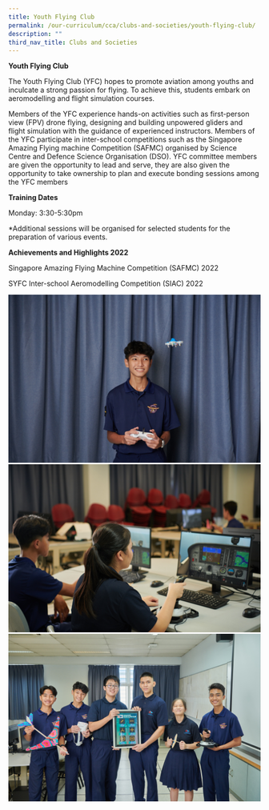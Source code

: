 ```yaml
---
title: Youth Flying Club
permalink: /our-curriculum/cca/clubs-and-societies/youth-flying-club/
description: ""
third_nav_title: Clubs and Societies
---
```

**Youth Flying Club**

The Youth Flying Club (YFC) hopes to promote aviation among youths and inculcate a strong passion for flying. To achieve this, students embark on aeromodelling and flight simulation courses.

Members of the YFC experience hands-on activities such as first-person view (FPV) drone flying, designing and building unpowered gliders and flight simulation with the guidance of experienced instructors. Members of the YFC participate in inter-school competitions such as the Singapore Amazing Flying machine Competition (SAFMC) organised by Science Centre and Defence Science Organisation (DSO). YFC committee members are given the opportunity to lead and serve, they are also given the opportunity to take ownership to plan and execute bonding sessions among the YFC members

**Training Dates**

Monday: 3:30-5:30pm

\*Additional sessions will be organised for selected students for the preparation of various events.

**Achievements and Highlights 2022**

Singapore Amazing Flying Machine Competition (SAFMC) 2022

SYFC Inter-school Aeromodelling Competition (SIAC) 2022

![](/images/CCAs/Youth%20Flying%20Club/WGS_264.jpg)
![](/images/CCAs/Youth%20Flying%20Club/WGS_265%20(2).jpg)
![](/images/CCAs/Youth%20Flying%20Club/WGS_268%20(2).jpg)